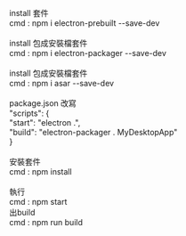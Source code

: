 install 套件  </br>
cmd : npm i electron-prebuilt --save-dev  </br>
</br>
install 包成安裝檔套件 </br>
cmd : npm i electron-packager --save-dev  </br>
</br>
install 包成安裝檔套件 </br>
cmd : npm i asar --save-dev  </br>
</br>
package.json 改寫  </br>
"scripts": {</br>
    "start": "electron .",</br>
    "build": "electron-packager . MyDesktopApp"</br>
}</br>
</br>
安裝套件</br>
cmd : npm install</br>
</br>
執行</br>
cmd : npm start</br>
出build</br>
cmd : npm run build</br>
